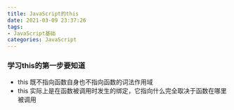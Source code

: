 ```yaml
---
title: JavaScript的this
date: 2021-03-09 23:37:26
tags: 
- JavaScript基础
categories: JavaScript
---
```

### 学习this的第一步要知道
- this 既不指向函数自身也不指向函数的词法作用域
- this 实际上是在函数被调用时发生的绑定，它指向什么完全取决于函数在哪里被调用